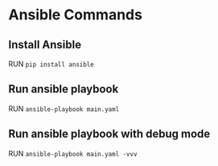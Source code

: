 # Ansible Commands

## Install Ansible
RUN `pip install ansible`

## Run ansible playbook
RUN `ansible-playbook main.yaml`

## Run ansible playbook with debug mode
RUN `ansible-playbook main.yaml -vvv`